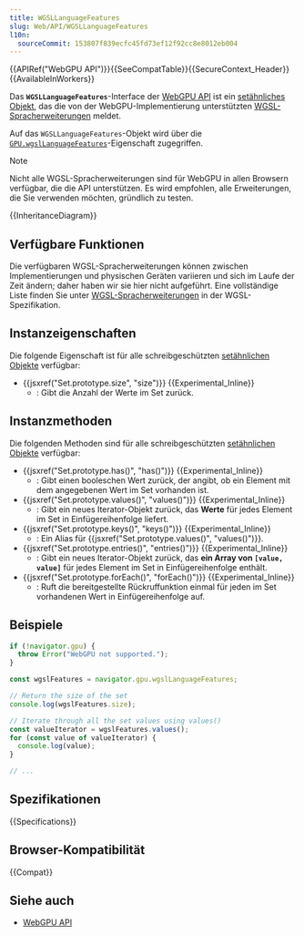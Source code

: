 ```yaml
---
title: WGSLLanguageFeatures
slug: Web/API/WGSLLanguageFeatures
l10n:
  sourceCommit: 153807f839ecfc45fd73ef12f92cc8e8012eb004
---
```


{{APIRef("WebGPU API")}}{{SeeCompatTable}}{{SecureContext_Header}}{{AvailableInWorkers}}

Das **`WGSLLanguageFeatures`**-Interface der [WebGPU API](/de/docs/Web/API/WebGPU_API) ist ein [setähnliches Objekt](/de/docs/Web/JavaScript/Reference/Global_Objects/Set), das die von der WebGPU-Implementierung unterstützten [WGSL-Spracherweiterungen](https://gpuweb.github.io/gpuweb/wgsl/#language-extension) meldet.

Auf das `WGSLLanguageFeatures`-Objekt wird über die [`GPU.wgslLanguageFeatures`](/de/docs/Web/API/GPU/wgslLanguageFeatures)-Eigenschaft zugegriffen.

> [!NOTE]
> Nicht alle WGSL-Spracherweiterungen sind für WebGPU in allen Browsern verfügbar, die die API unterstützen. Es wird empfohlen, alle Erweiterungen, die Sie verwenden möchten, gründlich zu testen.

{{InheritanceDiagram}}

## Verfügbare Funktionen

Die verfügbaren WGSL-Spracherweiterungen können zwischen Implementierungen und physischen Geräten variieren und sich im Laufe der Zeit ändern; daher haben wir sie hier nicht aufgeführt. Eine vollständige Liste finden Sie unter [WGSL-Spracherweiterungen](https://gpuweb.github.io/gpuweb/wgsl/#language-extension) in der WGSL-Spezifikation.

## Instanzeigenschaften

Die folgende Eigenschaft ist für alle schreibgeschützten [setähnlichen Objekte](/de/docs/Web/JavaScript/Reference/Global_Objects/Set) verfügbar:

- {{jsxref("Set.prototype.size", "size")}} {{Experimental_Inline}}
  - : Gibt die Anzahl der Werte im Set zurück.

## Instanzmethoden

Die folgenden Methoden sind für alle schreibgeschützten [setähnlichen Objekte](/de/docs/Web/JavaScript/Reference/Global_Objects/Set) verfügbar:

- {{jsxref("Set.prototype.has()", "has()")}} {{Experimental_Inline}}
  - : Gibt einen booleschen Wert zurück, der angibt, ob ein Element mit dem angegebenen Wert im Set vorhanden ist.
- {{jsxref("Set.prototype.values()", "values()")}} {{Experimental_Inline}}
  - : Gibt ein neues Iterator-Objekt zurück, das **Werte** für jedes Element im Set in Einfügereihenfolge liefert.
- {{jsxref("Set.prototype.keys()", "keys()")}} {{Experimental_Inline}}
  - : Ein Alias für {{jsxref("Set.prototype.values()", "values()")}}.
- {{jsxref("Set.prototype.entries()", "entries()")}} {{Experimental_Inline}}
  - : Gibt ein neues Iterator-Objekt zurück, das **ein Array von `[value, value]`** für jedes Element im Set in Einfügereihenfolge enthält.
- {{jsxref("Set.prototype.forEach()", "forEach()")}} {{Experimental_Inline}}
  - : Ruft die bereitgestellte Rückruffunktion einmal für jeden im Set vorhandenen Wert in Einfügereihenfolge auf.

## Beispiele

```js
if (!navigator.gpu) {
  throw Error("WebGPU not supported.");
}

const wgslFeatures = navigator.gpu.wgslLanguageFeatures;

// Return the size of the set
console.log(wgslFeatures.size);

// Iterate through all the set values using values()
const valueIterator = wgslFeatures.values();
for (const value of valueIterator) {
  console.log(value);
}

// ...
```

## Spezifikationen

{{Specifications}}

## Browser-Kompatibilität

{{Compat}}

## Siehe auch

- [WebGPU API](/de/docs/Web/API/WebGPU_API)
